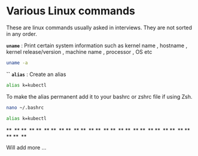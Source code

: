 # Various Linux commands

These are linux commands usually asked in interviews. They are not sorted in any order.

**`uname`** : Print certain system information such as  kernel name  ,  hostname  , kernel release/version  , machine name  , processor , OS etc

```bash
uname -a
```

**``**
**`alias`** : Create an alias

```bash
alias k=kubectl
```

To make the alias permanent add it to your bashrc or zshrc file if using Zsh.

```bash
nano ~/.bashrc

alias k=kubectl

```

**``**
**``**
**``**
**``**
**``**
**``**
**``**
**``**
**``**
**``**
**``**
**``**
**``**
**``**
**``**
**``**
**``**
**``**
**``**
**``**
**``**
**``**
**``**
**``**
**``**
**``**
**``**
**``**

Will add more ...
